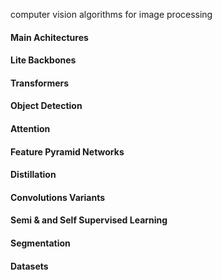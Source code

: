 computer vision algorithms for image processing

#### Main Achitectures

#### Lite Backbones

#### Transformers

#### Object Detection

#### Attention

#### Feature Pyramid Networks

#### Distillation

#### Convolutions Variants

#### Semi & and Self Supervised Learning

#### Segmentation

#### Datasets


